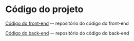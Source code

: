 # Código do projeto


[Código do front-end](../src/myfood/front/MyFoodFront) -- repositório do código do front-end

[Código do back-end](../src/myfood/back_novo)  -- repositório do código do back-end

